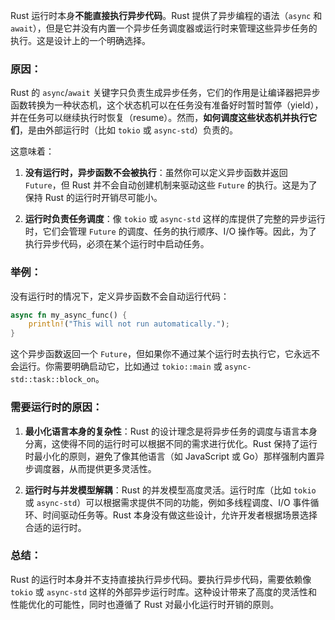 Rust 运行时本身**不能直接执行异步代码**。Rust 提供了异步编程的语法（`async` 和 `await`），但是它并没有内置一个异步任务调度器或运行时来管理这些异步任务的执行。这是设计上的一个明确选择。

### 原因：
Rust 的 `async`/`await` 关键字只负责生成异步任务，它们的作用是让编译器把异步函数转换为一种状态机，这个状态机可以在任务没有准备好时暂时暂停（yield），并在任务可以继续执行时恢复（resume）。然而，**如何调度这些状态机并执行它们**，是由外部运行时（比如 `tokio` 或 `async-std`）负责的。

这意味着：
1. **没有运行时，异步函数不会被执行**：虽然你可以定义异步函数并返回 `Future`，但 Rust 并不会自动创建机制来驱动这些 `Future` 的执行。这是为了保持 Rust 的运行时开销尽可能小。
   
2. **运行时负责任务调度**：像 `tokio` 或 `async-std` 这样的库提供了完整的异步运行时，它们会管理 `Future` 的调度、任务的执行顺序、I/O 操作等。因此，为了执行异步代码，必须在某个运行时中启动任务。

### 举例：
没有运行时的情况下，定义异步函数不会自动运行代码：
```rust
async fn my_async_func() {
    println!("This will not run automatically.");
}
```
这个异步函数返回一个 `Future`，但如果你不通过某个运行时去执行它，它永远不会运行。你需要明确启动它，比如通过 `tokio::main` 或 `async-std::task::block_on`。

### 需要运行时的原因：
1. **最小化语言本身的复杂性**：Rust 的设计理念是将异步任务的调度与语言本身分离，这使得不同的运行时可以根据不同的需求进行优化。Rust 保持了运行时最小化的原则，避免了像其他语言（如 JavaScript 或 Go）那样强制内置异步调度器，从而提供更多灵活性。

2. **运行时与并发模型解耦**：Rust 的并发模型高度灵活。运行时库（比如 `tokio` 或 `async-std`）可以根据需求提供不同的功能，例如多线程调度、I/O 事件循环、时间驱动任务等。Rust 本身没有做这些设计，允许开发者根据场景选择合适的运行时。

### 总结：
Rust 的运行时本身并不支持直接执行异步代码。要执行异步代码，需要依赖像 `tokio` 或 `async-std` 这样的外部异步运行时库。这种设计带来了高度的灵活性和性能优化的可能性，同时也遵循了 Rust 对最小化运行时开销的原则。

